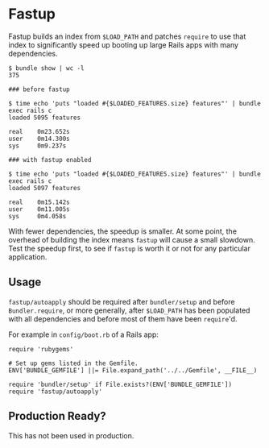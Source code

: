# Fastup

Fastup builds an index from `$LOAD_PATH` and patches `require` to use
that index to significantly speed up booting up large Rails apps with
many dependencies.

```
$ bundle show | wc -l
375

### before fastup

$ time echo 'puts "loaded #{$LOADED_FEATURES.size} features"' | bundle exec rails c
loaded 5095 features

real    0m23.652s
user    0m14.300s
sys     0m9.237s

### with fastup enabled

$ time echo 'puts "loaded #{$LOADED_FEATURES.size} features"' | bundle exec rails c
loaded 5097 features

real    0m15.142s
user    0m11.005s
sys     0m4.058s
```

With fewer dependencies, the speedup is smaller. At some point, the
overhead of building the index means `fastup` will cause a small
slowdown. Test the speedup first, to see if `fastup` is worth it or
not for any particular application.

## Usage

`fastup/autoapply` should be required after `bundler/setup` and before
`Bundler.require`, or more generally, after `$LOAD_PATH` has been
populated with all dependencies and before most of them have been
`require`'d.

For example in `config/boot.rb` of a Rails app:

```
require 'rubygems'

# Set up gems listed in the Gemfile.
ENV['BUNDLE_GEMFILE'] ||= File.expand_path('../../Gemfile', __FILE__)

require 'bundler/setup' if File.exists?(ENV['BUNDLE_GEMFILE'])
require 'fastup/autoapply'
```

## Production Ready?

This has not been used in production.
